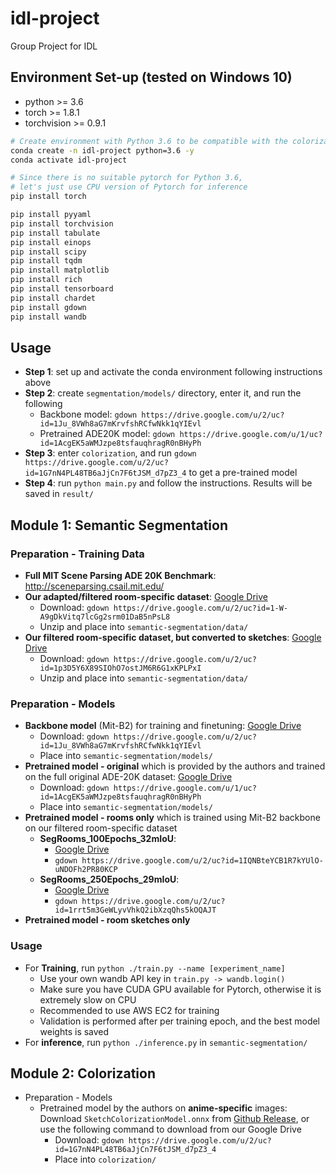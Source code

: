 # idl-project
Group Project for IDL

## Environment Set-up (tested on Windows 10)
- python >= 3.6
- torch >= 1.8.1
- torchvision >= 0.9.1
```bash
# Create environment with Python 3.6 to be compatible with the colorization model
conda create -n idl-project python=3.6 -y
conda activate idl-project

# Since there is no suitable pytorch for Python 3.6, 
# let's just use CPU version of Pytorch for inference
pip install torch

pip install pyyaml
pip install torchvision
pip install tabulate
pip install einops
pip install scipy
pip install tqdm
pip install matplotlib
pip install rich
pip install tensorboard
pip install chardet
pip install gdown
pip install wandb
```

## Usage
- **Step 1**: set up and activate the conda environment following instructions above
- **Step 2**: create `segmentation/models/` directory, enter it, and run the following
  - Backbone model: `gdown https://drive.google.com/u/2/uc?id=1Ju_8VWh8aG7mKrvfshRCfwNkk1qYIEvl`
  - Pretrained ADE20K model: `gdown https://drive.google.com/u/1/uc?id=1AcgEK5aWMJzpe8tsfauqhragR0nBHyPh`
- **Step 3**: enter `colorization`, and run `gdown https://drive.google.com/u/2/uc?id=1G7nN4PL48TB6aJjCn7F6tJSM_d7pZ3_4` to get a pre-trained model
- **Step 4**: run `python main.py` and follow the instructions. Results will be saved in `result/`

## Module 1: Semantic Segmentation
### Preparation - Training Data
- **Full MIT Scene Parsing ADE 20K Benchmark**: http://sceneparsing.csail.mit.edu/
- **Our adapted/filtered room-specific dataset**: [Google Drive](https://drive.google.com/file/d/1-W-A9gDkVitq7lcGg2srm01DaB5nPsL8/view?usp=drive_link)
  - Download: `gdown https://drive.google.com/u/2/uc?id=1-W-A9gDkVitq7lcGg2srm01DaB5nPsL8`
  - Unzip and place into `semantic-segmentation/data/`
- **Our filtered room-specific dataset, but converted to sketches**: [Google Drive](https://drive.google.com/file/d/1p3D5Y6X89SIOhO7ostJM6R6G1xKPLPxI/view?usp=drive_link)
  - Download: `gdown https://drive.google.com/u/2/uc?id=1p3D5Y6X89SIOhO7ostJM6R6G1xKPLPxI`
  - Unzip and place into `semantic-segmentation/data/`

### Preparation - Models
- **Backbone model** (Mit-B2) for training and finetuning: [Google Drive](https://drive.google.com/file/d/1Ju_8VWh8aG7mKrvfshRCfwNkk1qYIEvl/view?usp=drive_link)
  - Download: `gdown https://drive.google.com/u/2/uc?id=1Ju_8VWh8aG7mKrvfshRCfwNkk1qYIEvl`
  - Place into `semantic-segmentation/models/`
- **Pretrained model - original** which is provided by the authors and trained on the full original ADE-20K dataset: [Google Drive](https://drive.google.com/u/0/uc?id=1AcgEK5aWMJzpe8tsfauqhragR0nBHyPh&export=download)
  - Download: `gdown https://drive.google.com/u/1/uc?id=1AcgEK5aWMJzpe8tsfauqhragR0nBHyPh`
  - Place into `semantic-segmentation/models/`
- **Pretrained model - rooms only** which is trained using Mit-B2 backbone on our filtered room-specific dataset
  - **SegRooms_100Epochs_32mIoU**: 
    - [Google Drive](https://drive.google.com/file/d/1IQNBteYCB1R7kYUlO-uNDOFh2PR80KCP/view?usp=drive_link)
    - `gdown https://drive.google.com/u/2/uc?id=1IQNBteYCB1R7kYUlO-uNDOFh2PR80KCP`
  - **SegRooms_250Epochs_29mIoU**:
    - [Google Drive](https://drive.google.com/file/d/1rrt5m3GeWLyvVhkQ2ibXzqQhs5kOQAJT/view?usp=drive_link)
    - `gdown https://drive.google.com/u/2/uc?id=1rrt5m3GeWLyvVhkQ2ibXzqQhs5kOQAJT`
- **Pretrained model - room sketches only**

### Usage
- For **Training**, run `python ./train.py --name [experiment_name]`
  - Use your own wandb API key in `train.py -> wandb.login()`
  - Make sure you have CUDA GPU available for Pytorch, otherwise it is extremely slow on CPU
  - Recommended to use AWS EC2 for training
  - Validation is performed after per training epoch, and the best model weights is saved
- For **inference**, run `python ./inference.py` in `semantic-segmentation/`

## Module 2: Colorization
- Preparation - Models
  - Pretrained model by the authors on **anime-specific** images: Download `SketchColorizationModel.onnx` from [Github Release](https://github.com/rapidrabbit76/SketchColorization/releases), or use the following command to download from our Google Drive
    - Download: `gdown https://drive.google.com/u/2/uc?id=1G7nN4PL48TB6aJjCn7F6tJSM_d7pZ3_4`
    - Place into `colorization/`
